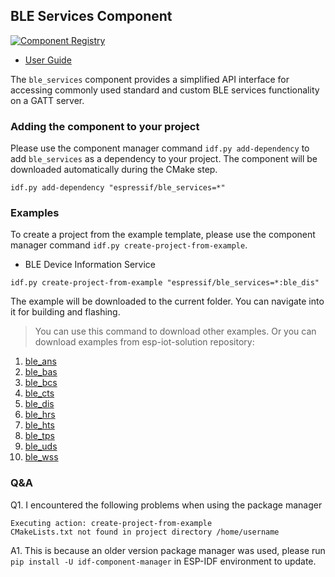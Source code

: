 ## BLE Services Component

[![Component Registry](https://components.espressif.com/components/espressif/ble_services/badge.svg)](https://components.espressif.com/components/espressif/ble_services)

- [User Guide](https://docs.espressif.com/projects/espressif-esp-iot-solution/en/latest/bluetooth/ble_services.html)

The ``ble_services`` component provides a simplified API interface for accessing commonly used standard and custom BLE services functionality on a GATT server.

### Adding the component to your project

Please use the component manager command `idf.py add-dependency` to add `ble_services` as a dependency to your project. The component will be downloaded automatically during the CMake step.

```
idf.py add-dependency "espressif/ble_services=*"
```

### Examples

To create a project from the example template, please use the component manager command `idf.py create-project-from-example`.

* BLE Device Information Service
```
idf.py create-project-from-example "espressif/ble_services=*:ble_dis"
```

The example will be downloaded to the current folder. You can navigate into it for building and flashing.

> You can use this command to download other examples. Or you can download examples from esp-iot-solution repository:
1. [ble_ans](https://github.com/espressif/esp-iot-solution/tree/master/examples/bluetooth/ble_services/ble_ans)
2. [ble_bas](https://github.com/espressif/esp-iot-solution/tree/master/examples/bluetooth/ble_services/ble_bas)
3. [ble_bcs](https://github.com/espressif/esp-iot-solution/tree/master/examples/bluetooth/ble_services/ble_bcs)
4. [ble_cts](https://github.com/espressif/esp-iot-solution/tree/master/examples/bluetooth/ble_services/ble_cts)
5. [ble_dis](https://github.com/espressif/esp-iot-solution/tree/master/examples/bluetooth/ble_services/ble_dis)
6. [ble_hrs](https://github.com/espressif/esp-iot-solution/tree/master/examples/bluetooth/ble_services/ble_hrs)
7. [ble_hts](https://github.com/espressif/esp-iot-solution/tree/master/examples/bluetooth/ble_services/ble_hts)
8. [ble_tps](https://github.com/espressif/esp-iot-solution/tree/master/examples/bluetooth/ble_services/ble_tps)
9. [ble_uds](https://github.com/espressif/esp-iot-solution/tree/master/examples/bluetooth/ble_services/ble_uds)
10. [ble_wss](https://github.com/espressif/esp-iot-solution/tree/master/examples/bluetooth/ble_services/ble_wss)

### Q&A

Q1. I encountered the following problems when using the package manager

```
Executing action: create-project-from-example
CMakeLists.txt not found in project directory /home/username
```

A1. This is because an older version package manager was used, please run `pip install -U idf-component-manager` in ESP-IDF environment to update.
